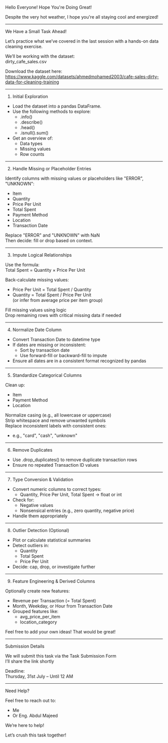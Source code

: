 Hello Everyone! Hope You're Doing Great!

Despite the very hot weather, I hope you're all staying cool and energized!

---

We Have a Small Task Ahead!

Let’s practice what we’ve covered in the last session with a hands-on data cleaning exercise.

We’ll be working with the dataset:  
dirty_cafe_sales.csv

Download the dataset here:  
https://www.kaggle.com/datasets/ahmedmohamed2003/cafe-sales-dirty-data-for-cleaning-training

---

1. Initial Exploration

- Load the dataset into a pandas DataFrame.
- Use the following methods to explore:
  - .info()
  - .describe()
  - .head()
  - .isnull().sum()
- Get an overview of:
  - Data types
  - Missing values
  - Row counts

---

2. Handle Missing or Placeholder Entries

Identify columns with missing values or placeholders like "ERROR", "UNKNOWN":

- Item
- Quantity
- Price Per Unit
- Total Spent
- Payment Method
- Location
- Transaction Date

Replace "ERROR" and "UNKNOWN" with NaN  
Then decide: fill or drop based on context.

---

3. Impute Logical Relationships

Use the formula:  
Total Spent = Quantity × Price Per Unit

Back-calculate missing values:

- Price Per Unit = Total Spent / Quantity
- Quantity = Total Spent / Price Per Unit  
  (or infer from average price per item group)

Fill missing values using logic  
Drop remaining rows with critical missing data if needed

---

4. Normalize Date Column

- Convert Transaction Date to datetime type
- If dates are missing or inconsistent:
  - Sort by transaction date
  - Use forward-fill or backward-fill to impute
- Ensure all dates are in a consistent format recognized by pandas

---

5. Standardize Categorical Columns

Clean up:

- Item
- Payment Method
- Location

Normalize casing (e.g., all lowercase or uppercase)  
Strip whitespace and remove unwanted symbols  
Replace inconsistent labels with consistent ones:

- e.g., "card", "cash", "unknown"

---

6. Remove Duplicates

- Use .drop_duplicates() to remove duplicate transaction rows
- Ensure no repeated Transaction ID values

---

7. Type Conversion & Validation

- Convert numeric columns to correct types:
  - Quantity, Price Per Unit, Total Spent → float or int
- Check for:
  - Negative values
  - Nonsensical entries (e.g., zero quantity, negative price)
- Handle them appropriately

---

8. Outlier Detection (Optional)

- Plot or calculate statistical summaries
- Detect outliers in:
  - Quantity
  - Total Spent
  - Price Per Unit
- Decide: cap, drop, or investigate further

---

9. Feature Engineering & Derived Columns

Optionally create new features:

- Revenue per Transaction (= Total Spent)
- Month, Weekday, or Hour from Transaction Date
- Grouped features like:
  - avg_price_per_item
  - location_category

Feel free to add your own ideas! That would be great!

---

Submission Details

We will submit this task via the Task Submission Form  
I’ll share the link shortly

Deadline:  
Thursday, 31st July – Until 12 AM

---

Need Help?

Feel free to reach out to:

- Me
- Or Eng. Abdul Majeed

We’re here to help!

Let’s crush this task together!
